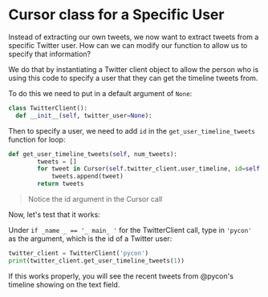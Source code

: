 # Cursor class for a Specific User

Instead of extracting our own tweets, we now want to extract tweets from a specific Twitter user. How can we can modify our function to allow us to specify that information?

We do that by instantiating a Twitter client object to allow the person who is using this code to specify a user that they can get the timeline tweets from.

To do this we need to put in a default argument of `None`:

```python
class TwitterClient():
  def __init__(self, twitter_user=None):
```

Then to specify a user, we need to add `id` in the `get_user_timeline_tweets` function for loop:

```python
def get_user_timeline_tweets(self, num_tweets):
        tweets = []
        for tweet in Cursor(self.twitter_client.user_timeline, id=self.twitter_user).items(num_tweets):
            tweets.append(tweet)
        return tweets
```

> Notice the id argument in the Cursor call

Now, let's test that it works:

Under `if _name _ == '_ main_ '` for the TwitterClient call, type in `'pycon'` as the argument, which is the id of a Twitter user:

```python
twitter_client = TwitterClient('pycon')
print(twitter_client.get_user_timeline_tweets(1))
```

If this works properly, you will see the recent tweets from @pycon's timeline showing on the text field.

